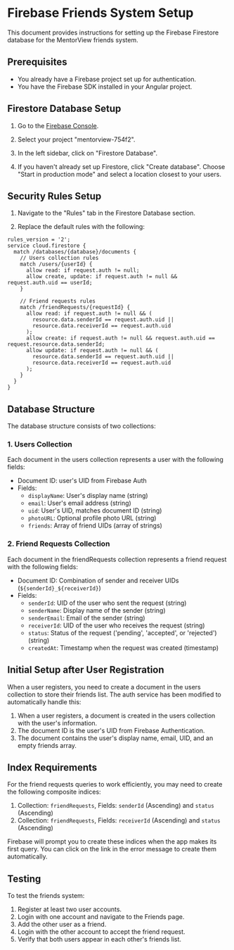 # Firebase Friends System Setup

This document provides instructions for setting up the Firebase Firestore database for the MentorView friends system.

## Prerequisites

- You already have a Firebase project set up for authentication.
- You have the Firebase SDK installed in your Angular project.

## Firestore Database Setup

1. Go to the [Firebase Console](https://console.firebase.google.com/).

2. Select your project "mentorview-754f2".

3. In the left sidebar, click on "Firestore Database".

4. If you haven't already set up Firestore, click "Create database". Choose "Start in production mode" and select a location closest to your users.

## Security Rules Setup

1. Navigate to the "Rules" tab in the Firestore Database section.

2. Replace the default rules with the following:

```
rules_version = '2';
service cloud.firestore {
  match /databases/{database}/documents {
    // Users collection rules
    match /users/{userId} {
      allow read: if request.auth != null;
      allow create, update: if request.auth != null && request.auth.uid == userId;
    }
    
    // Friend requests rules
    match /friendRequests/{requestId} {
      allow read: if request.auth != null && (
        resource.data.senderId == request.auth.uid || 
        resource.data.receiverId == request.auth.uid
      );
      allow create: if request.auth != null && request.auth.uid == request.resource.data.senderId;
      allow update: if request.auth != null && (
        resource.data.senderId == request.auth.uid || 
        resource.data.receiverId == request.auth.uid
      );
    }
  }
}
```

## Database Structure

The database structure consists of two collections:

### 1. Users Collection

Each document in the users collection represents a user with the following fields:

- Document ID: user's UID from Firebase Auth
- Fields:
  - `displayName`: User's display name (string)
  - `email`: User's email address (string)
  - `uid`: User's UID, matches document ID (string)
  - `photoURL`: Optional profile photo URL (string)
  - `friends`: Array of friend UIDs (array of strings)

### 2. Friend Requests Collection

Each document in the friendRequests collection represents a friend request with the following fields:

- Document ID: Combination of sender and receiver UIDs (`${senderId}_${receiverId}`)
- Fields:
  - `senderId`: UID of the user who sent the request (string)
  - `senderName`: Display name of the sender (string)
  - `senderEmail`: Email of the sender (string)
  - `receiverId`: UID of the user who receives the request (string)
  - `status`: Status of the request ('pending', 'accepted', or 'rejected') (string)
  - `createdAt`: Timestamp when the request was created (timestamp)

## Initial Setup after User Registration

When a user registers, you need to create a document in the users collection to store their friends list. The auth service has been modified to automatically handle this:

1. When a user registers, a document is created in the users collection with the user's information.
2. The document ID is the user's UID from Firebase Authentication.
3. The document contains the user's display name, email, UID, and an empty friends array.

## Index Requirements

For the friend requests queries to work efficiently, you may need to create the following composite indices:

1. Collection: `friendRequests`, Fields: `senderId` (Ascending) and `status` (Ascending)
2. Collection: `friendRequests`, Fields: `receiverId` (Ascending) and `status` (Ascending)

Firebase will prompt you to create these indices when the app makes its first query. You can click on the link in the error message to create them automatically.

## Testing

To test the friends system:

1. Register at least two user accounts.
2. Login with one account and navigate to the Friends page.
3. Add the other user as a friend.
4. Login with the other account to accept the friend request.
5. Verify that both users appear in each other's friends list.
